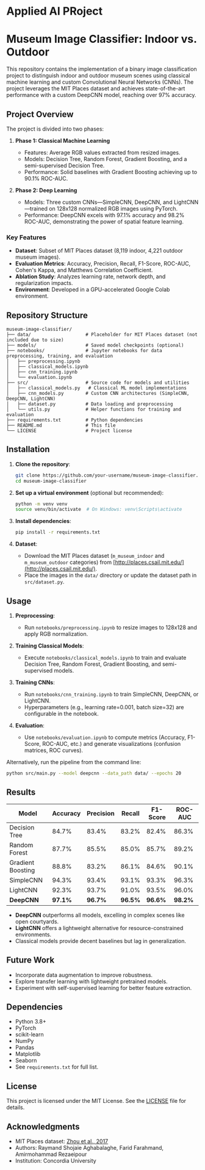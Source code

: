 # Applied AI PRoject


# Museum Image Classifier: Indoor vs. Outdoor

This repository contains the implementation of a binary image classification project to distinguish indoor and outdoor museum scenes using classical machine learning and custom Convolutional Neural Networks (CNNs). The project leverages the MIT Places dataset and achieves state-of-the-art performance with a custom DeepCNN model, reaching over 97% accuracy.

## Project Overview

The project is divided into two phases:

1. **Phase 1: Classical Machine Learning**
   - Features: Average RGB values extracted from resized images.
   - Models: Decision Tree, Random Forest, Gradient Boosting, and a semi-supervised Decision Tree.
   - Performance: Solid baselines with Gradient Boosting achieving up to 90.1% ROC-AUC.

2. **Phase 2: Deep Learning**
   - Models: Three custom CNNs—SimpleCNN, DeepCNN, and LightCNN—trained on 128x128 normalized RGB images using PyTorch.
   - Performance: DeepCNN excels with 97.1% accuracy and 98.2% ROC-AUC, demonstrating the power of spatial feature learning.

### Key Features
- **Dataset**: Subset of MIT Places dataset (8,119 indoor, 4,221 outdoor museum images).
- **Evaluation Metrics**: Accuracy, Precision, Recall, F1-Score, ROC-AUC, Cohen's Kappa, and Matthews Correlation Coefficient.
- **Ablation Study**: Analyzes learning rate, network depth, and regularization impacts.
- **Environment**: Developed in a GPU-accelerated Google Colab environment.

## Repository Structure

```
museum-image-classifier/
├── data/                    # Placeholder for MIT Places dataset (not included due to size)
├── models/                  # Saved model checkpoints (optional)
├── notebooks/               # Jupyter notebooks for data preprocessing, training, and evaluation
│   ├── preprocessing.ipynb
│   ├── classical_models.ipynb
│   ├── cnn_training.ipynb
│   └── evaluation.ipynb
├── src/                     # Source code for models and utilities
│   ├── classical_models.py   # Classical ML model implementations
│   ├── cnn_models.py        # Custom CNN architectures (SimpleCNN, DeepCNN, LightCNN)
│   ├── dataset.py           # Data loading and preprocessing
│   └── utils.py             # Helper functions for training and evaluation
├── requirements.txt         # Python dependencies
├── README.md                # This file
└── LICENSE                  # Project license
```

## Installation

1. **Clone the repository**:
   ```bash
   git clone https://github.com/your-username/museum-image-classifier.git
   cd museum-image-classifier
   ```

2. **Set up a virtual environment** (optional but recommended):
   ```bash
   python -m venv venv
   source venv/bin/activate  # On Windows: venv\Scripts\activate
   ```

3. **Install dependencies**:
   ```bash
   pip install -r requirements.txt
   ```

4. **Dataset**:
   - Download the MIT Places dataset (`m_museum_indoor` and `m_museum_outdoor` categories) from [http://places.csail.mit.edu/](http://places.csail.mit.edu/).
   - Place the images in the `data/` directory or update the dataset path in `src/dataset.py`.

## Usage

1. **Preprocessing**:
   - Run `notebooks/preprocessing.ipynb` to resize images to 128x128 and apply RGB normalization.

2. **Training Classical Models**:
   - Execute `notebooks/classical_models.ipynb` to train and evaluate Decision Tree, Random Forest, Gradient Boosting, and semi-supervised models.

3. **Training CNNs**:
   - Run `notebooks/cnn_training.ipynb` to train SimpleCNN, DeepCNN, or LightCNN.
   - Hyperparameters (e.g., learning rate=0.001, batch size=32) are configurable in the notebook.

4. **Evaluation**:
   - Use `notebooks/evaluation.ipynb` to compute metrics (Accuracy, F1-Score, ROC-AUC, etc.) and generate visualizations (confusion matrices, ROC curves).

Alternatively, run the pipeline from the command line:
```bash
python src/main.py --model deepcnn --data_path data/ --epochs 20
```

## Results

| Model            | Accuracy | Precision | Recall | F1-Score | ROC-AUC |
|------------------|----------|-----------|--------|----------|---------|
| Decision Tree    | 84.7%    | 83.4%     | 83.2%  | 82.4%    | 86.3%   |
| Random Forest    | 87.7%    | 85.5%     | 85.0%  | 85.7%    | 89.2%   |
| Gradient Boosting| 88.8%    | 83.2%     | 86.1%  | 84.6%    | 90.1%   |
| SimpleCNN        | 94.3%    | 93.4%     | 93.1%  | 93.3%    | 96.3%   |
| LightCNN         | 92.3%    | 93.7%     | 91.0%  | 93.5%    | 96.0%   |
| **DeepCNN**      | **97.1%**| **96.7%** | **96.5%**| **96.6%**| **98.2%**|

- **DeepCNN** outperforms all models, excelling in complex scenes like open courtyards.
- **LightCNN** offers a lightweight alternative for resource-constrained environments.
- Classical models provide decent baselines but lag in generalization.

## Future Work
- Incorporate data augmentation to improve robustness.
- Explore transfer learning with lightweight pretrained models.
- Experiment with self-supervised learning for better feature extraction.

## Dependencies
- Python 3.8+
- PyTorch
- scikit-learn
- NumPy
- Pandas
- Matplotlib
- Seaborn
- See `requirements.txt` for full list.

## License
This project is licensed under the MIT License. See the [LICENSE](LICENSE) file for details.

## Acknowledgments
- MIT Places dataset: [Zhou et al., 2017](http://places.csail.mit.edu/)
- Authors: Raymand Shojaie Aghabalaghe, Farid Farahmand, Amirmohammad Rezaeipour
- Institution: Concordia University
